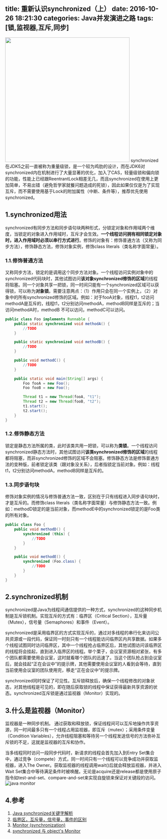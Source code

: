 title: 重新认识synchronized（上）
date: 2016-10-26 18:21:30
categories: Java并发演进之路
tags: [锁,监视器,互斥,同步]
---
<img src="/img/synchronized.png" width="400" class="img-topic" />
synchronized在JDK5之前一直被称为重量级锁，是一个较为鸡肋的设计，而在JDK6对synchronized内在机制进行了大量显著的优化，加入了CAS，轻量级锁和偏向锁的功能，性能上已经跟ReentrantLock相差无几，而且synchronized在使用上更加简单，不易出错（避免哲学家就餐问题造成的死锁），因此如果仅仅是为了实现互斥，而不需要使用基于Lock的附加属性（中断、条件等），推荐优先使用synchronized。
<!--more-->

## 1.synchronized用法
synchronized有同步方法和同步语句块两种形式，分锁定对象和作用域两个维度，当锁定的对象进入作用域时，互斥才会生效。**一个线程访问拥有相同锁定对象时，进入作用域时必须以串行方式进行**。修饰的对象有：修饰普通方法（又称为同步方法），修饰静态方法，修饰对象实例，修饰class literals（类名称字面常量）。

### 1.1.修饰普通方法
又称同步方法，锁定的是调用这个同步方法对象。一个线程访问实例对象中的synchronized代码块时，其他试图访问**该对象synchronized修饰的区域**的线程将阻塞。同一个对象共享一把锁，同一时间只能有一个synchronized区域可以获得锁，可以称为**对象锁**。需要注意两点：（1）作用只会在同一个实例上，（2）对象中的所有synchronized修饰的区域。例如：对于fooA对象，线程t1，t2访问methodA是互斥的，线程t1，t2分别访问methodA，methodB同样是互斥的；当访问methodA时，methodB 不可以访问，methodC可以访问。
```java
public class Foo implements Runnable {
    public static synchronized void methodA() {
        //TODO
    }

    public static synchronized void methodB() {
        //TODO
    }

    public void methodC() {
        //TODO
    }

    public static void main(String[] args) {
        Foo fooA = new Foo();
        Foo fooB = new Foo();

        Thread t1 = new Thread(fooA, "t1");
        Thread t2 = new Thread(fooB, "t2");
        t1.start();
        t2.start();
    }
}
```

### 1.2.修饰静态方法
锁定是静态方法所属的类，此时该类共用一把锁，可以称为**类锁**。一个线程访问synchronized静态方法时，其他试图访问**该类synchronized修饰的区域**的线程都将阻塞，而非synchronized修饰的区域不会阻塞。修饰静态方法是修饰普通方法的变种版，前者锁定该类（跟对象没关系），后者指锁定当前对象。例如：线程t1，t2分别访问methodA，methodB同样是互斥的。

### 1.3.同步语句块
修饰对象实例的情况与修饰普通方法一致，区别在于只有线程进入同步语句块时，才是互斥的。而修饰class literals（类名称字面常量）与修饰静态方法一致。例如：methodD锁定的是当前对象，而methodE中的synchronized锁定的是Foo类的所有对象。
```java
public class Foo {
    public void methodD() {
        synchronized (this) {
            //TODO
        }
    }

    public void methodE() {
        synchronized (Foo.class) {
            //TODO
        }
    }
}
```

## 2.synchronized机制
synchronized是Java为线程间通信提供的一种方式，synchronized的这种同步机制是互斥锁机制。实现互斥的方式有：临界区（Critical Section），互斥量（Mutex），信号量（Semaphores）和事件（Event）。

synchronized是采用临界区的方式实现互斥的，通过对多线程的串行化来访问公共资源或一段代码，保证同一时刻只有一个线程能访问临界区内共享数据。如果多个线程试图同时访问临界区，其中一个线程抢占临界区后，其他试图访问该临界区的线程将会挂起，直到进入临界区的线程。举个栗子，会议室资源相对紧张，有多个团队都需要使用会议室，这时就看哪个团队的迅速了。当这个团队抢占到会议室后，就会挂起“正在会议中”的提示牌，其他需要使用会议室的人看到会等待，直到当前使用会议室的团队使用完，移走“正在会议中”的提示牌。

synchronized同时保证了可见性。互斥锁释放后，确保一个线程修改的对象状态，对其他线程是可见的，即在随后获取锁的线程中保证获得最新共享资源的状态。synchronized互斥锁是通过监视器（Monitor）实现的。

## 3.什么是监视器（Monitor）
监视器是一种同步机制。 通过获取和释放锁，保证线程间可以互斥地操作共享资源，同一时间最多只有一个线程占用监视器，即互斥（mutex）；采用条件变量（Condition Variables），允许线程阻塞和等待另一个线程发送信号的方法弥补互斥锁的不足，这就是监视器的互斥和协作。

当多线程同时访问一段同步代码时，新请求的线程会首先加入到Entry Set集合中，通过竞争（compete）方式，同一时间只有一个线程可以竞争成功并获取监视器，进入The Owner。获取监视器的线程调用wait()后就会释放监视器，并进入Wait Set集合中等待满足条件时被唤醒。无论是acquire还是release都是使用原子指令如test-and-set、compare-and-set来实现自旋锁来保证对关键段的访问。
![java monitor](/img/java-monitor.png "java monitor")

## 4.参考
1. [Java synchronized关键字解析](http://sawyersun.github.io/2016/10/18/Java-synchronized/)
2. [临界区，互斥量，信号量，事件的区别](http://www.cnblogs.com/mr-m/p/3549919.html)
3. [Monitor (synchronization)](https://en.wikipedia.org/wiki/Monitor_(synchronization))
4. [synchronized 与 object's Monitor](http://moonfacex.github.io/blog/java/2016/03/31/synchronized_and_monitor.html)

